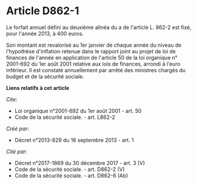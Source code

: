 # Article D862-1

Le forfait annuel défini au deuxième alinéa du a de l'article L. 862-2 est fixé, pour l'année 2013, à 400 euros. 

Son montant est revalorisé au 1er janvier de chaque année du niveau de l'hypothèse d'inflation retenue dans le rapport joint
au projet de loi de finances de l'année en application de l'article 50 de la loi organique n° 2001-692 du 1er août 2001
relative aux lois de finances, arrondi à l'euro inférieur. Il est constaté annuellement par arrêté des ministres chargés du
budget et de la sécurité sociale.

**Liens relatifs à cet article**

_Cite_:

  - Loi organique n°2001-692 du 1er août 2001 - art. 50
  - Code de la sécurité sociale. - art. L862-2

_Créé par_:

  - Décret n°2013-829 du 16 septembre 2013 - art. 1

_Cité par_:

  - Décret n°2017-1869 du 30 décembre 2017 - art. 3 (V)
  - Code de la sécurité sociale. - art. D862-2 (V)
  - Code de la sécurité sociale. - art. D862-6 (Ab)
